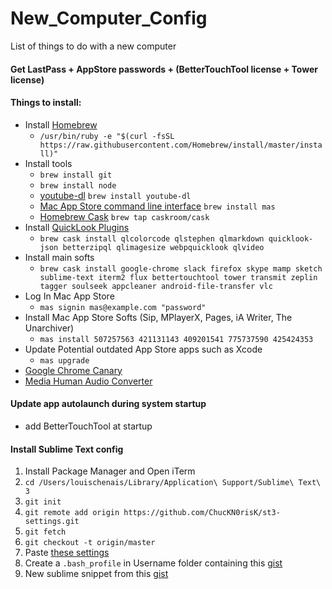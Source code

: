 # New_Computer_Config
List of things to do with a new computer

#### Get LastPass + AppStore passwords + (BetterTouchTool license + Tower license)

#### Things to install:
- Install [Homebrew](http://brew.sh/)
	- `/usr/bin/ruby -e "$(curl -fsSL https://raw.githubusercontent.com/Homebrew/install/master/install)"`
- Install tools
	- `brew install git`
	- `brew install node`
	- [youtube-dl](https://rg3.github.io/youtube-dl/) `brew install youtube-dl`
	- [Mac App Store command line interface](https://github.com/mas-cli/mas) `brew install mas`
	- [Homebrew Cask](https://caskroom.github.io/) `brew tap caskroom/cask`
- Install [QuickLook Plugins](https://github.com/sindresorhus/quick-look-plugins)
	- `brew cask install qlcolorcode qlstephen qlmarkdown quicklook-json betterzipql qlimagesize webpquicklook qlvideo`
- Install main softs
	- `brew cask install google-chrome slack firefox skype mamp sketch sublime-text iterm2 flux bettertouchtool tower transmit zeplin tagger soulseek appcleaner android-file-transfer vlc`
- Log In Mac App Store
	- `mas signin mas@example.com "password"`
- Install Mac App Store Softs (Sip, MPlayerX, Pages, iA Writer, The Unarchiver)
	- `mas install 507257563 421131143 409201541 775737590 425424353`
- Update Potential outdated App Store apps such as Xcode
	- `mas upgrade`
- [Google Chrome Canary](https://www.google.fr/chrome/browser/canary.html)
- [Media Human Audio Converter](http://www.mediahuman.com/download/MHAudioConverter.dmg)

#### Update app autolaunch during system startup
- add BetterTouchTool at startup

#### Install Sublime Text config
1) Install Package Manager and Open iTerm  
2) `cd /Users/louischenais/Library/Application\ Support/Sublime\ Text\ 3`  
3) `git init`  
4) `git remote add origin https://github.com/ChucKN0risK/st3-settings.git`  
5) `git fetch`  
6) `git checkout -t origin/master`  
7) Paste [these settings](https://gist.github.com/ChucKN0risK/1271219c30777d6f31d1)  
8) Create a `.bash_profile` in Username folder containing this [gist](https://gist.github.com/ChucKN0risK/f3052d944b074ff157b912fd197045c1)  
9) New sublime snippet from this [gist](https://gist.github.com/ChucKN0risK/777f52bc96b90087ab5998235be4d22c)
